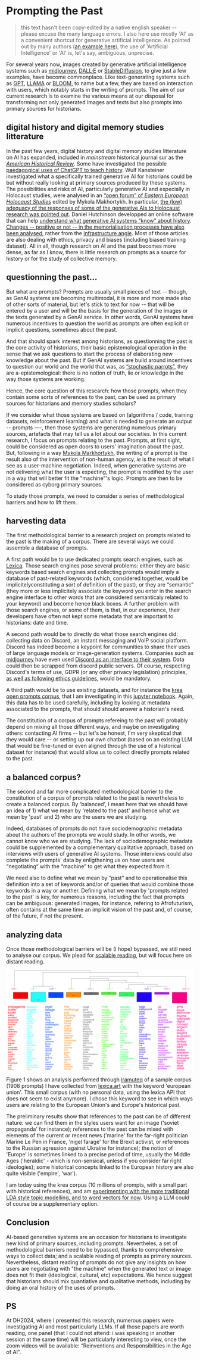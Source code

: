 # Prompting the Past

> this text hasn't been copy-edited by a native english speaker -- please excuse the many language errors. I also here use mostly 'AI' as a convenient shortcut for generative artificial intelligence. As pointed out by many authors ([an example here](https://academic-oup-com.proxy.bnl.lu/ahr/article-abstract/128/3/1354/7282256)), the use of 'Artificial Intelligence' or 'AI' is, let's say, ambiguous, unprecise. 

For several years now, images created by generative artificial intelligence systems such as [midjourney](https://www.midjourney.com/home?callbackUrl=%2Fexplore), [DALL·E](https://openai.com/dall-e-2) or [StableDiffusion](https://stability.ai), to give just a few examples, have become commonplace. Like text-generating systems such as [GPT](https://openai.com/gpt-4), [LLAMA](https://ai.meta.com/llama/) or [BLOOM](https://huggingface.co/bigscience/bloom), to name but a few, they are based on interaction with users, which notably starts in the writing of prompts. The aim of our current research is to examine the various means at our disposal for transforming not only generated images and texts but also prompts into primary sources for historians.

## digital history and digital memory studies litterature

In the past few years, digital history and digital memory studies litterature on AI has expanded, included in *mainstream* historical journal sur as the [*American Historical Review*](https://academic.oup.com/ahr/article-abstract/128/3/1345/7282240). Some have investigated the possible [paedagogical uses of ChatGPT to teach history](http://arxiv.org/abs/2310.10808). Wulf Kansteiner investigated what a specifically trained generative AI for historians could be but without really looking at primary sources produced by these systems. The possibilities and risks of AI, particularly generative AI and especially in Holocaust studies, were analysed in an [“open forum” of *Eastern European Holocaust Studies*](https://www.degruyter.com/document/doi/10.1515/eehs-2023-0053/html) edited by Mykola Makhortykh. In particular, [the (low) adequacy of the responses of some of the generative AIs to Holocaust research was pointed out](https://www.degruyter.com/document/doi/10.1515/eehs-2023-0054/html). Daniel Hutchinson developped an online software that can help [understand what generative AI systems “know” about history](https://dr-hutchinson-what-do-ais-know-about-history-app-i3l5jo.streamlit.app/). [Changes -- positive or not -- in the memorialisation processes have also been analysed](https://link.springer.com/article/10.1007/s44163-023-00072-6), rather from the [infrastructure angle](https://journals.sagepub.com/doi/10.1177/17506980231202849?icid=int.sj-full-text.citing-articles.1). Most of those articles are also dealing with ethics, privacy and biases (including biased training dataset). All in all, though research on AI and the past becomes more dense, as far as I know, there is little research on prompts as a source for history or for the study of collective memory.

## questionning the past...

But what are prompts? Prompts are usually small pieces of text -- though, as GenAI systems are becoming multimodal, it is more and more made also of other sorts of material, but let's stick to text for now -- that will be entered by a user and will be the basis for the generation of the images or the texts generated by a GenAI service. In other words, GenAI systems have numerous incentives to question the world as prompts are often explicit or implicit questions, sometimes about the past.

And that should spark interest among historians, as questionning the past is the core activity of historians, their basic epistemological operation in the sense that we ask questions to start the process of elaborating new knowledge about the past. But if GenAI systems are build around incentives to question our world and the world that was, as [“stochastic parrots”](https://dl.acm.org/doi/10.1145/3442188.3445922), they are a-epistemological: there is no notion of truth, lie or knowledge in the way those systems are working.

Hence, the core question of this research: how those prompts, when they contain some sorts of references to the past, can be used as primary sources for historians and memory studies scholars? 

If we consider what those systems are based on (algorithms / code, training datasets, reinforcement learning) and what is needed to generate an output -- prompts —-, then those systems are generating numerous primary sources, artefacts that may tell us a lot about our societies. In this current research, I focus on prompts relating to the past. Prompts, at first sight, could be considered as open doors to users' imagination about the past. But, following in a way [Mykola Markhortykh](https://journals.sagepub.com/doi/full/10.1177/17506980231202849), the writing of a prompt is the result also of the intervention of non-human agency, *ie* is the result of what I see as a user-machine negotiation. Indeed, when generative systems are not delivering what the user is expecting, the prompt is modified by the user in a way that will better fit the "machine"'s logic. Prompts are then to be considered as cyborg primary sources.

To study those prompts, we need to consider a series of methodological barriers and how to lift them.

## harvesting data

The first methodological barrier to a research project on prompts related to the past is the making of a corpus. There are several ways we could assemble a database of prompts.

A first path would be to use dedicated prompts search engines, such as [Lexica](https://lexica.art/). Those search engines pose several problems: either they are basic keywords based search engines and collecting prompts would imply a database of past-related keywords (which, considered together, would be implicitelyconstituting a sort of definition of the past), or they are “semantic” (they more or less implicitely associate the keyword you enter in the search engine interface to other words that are considered semanticaly related to your keyword) and become hence black boxes. A further problem with those search engines, or some of them, is that, in our experience, their developers have often not kept some metadata that are important to historians: date and time.

A second path would be to directly do what those search engines did: collecting data on Discord, an instant messaging and VoIP social platform. Discord has indeed become a keypoint for communities to share their uses of large language models or image-generation systems. Companies such as [midjourney](https://www.midjourney.com/home?callbackUrl=%2Fexplore) have even used [Discord as an interface to their system](https://docs.midjourney.com/docs/midjourney-discord). Data could then be scrapped from discord public servers. Of course, respecting Discord's terms of use, GDPR (or any other privacy legislation) principles, [as well as following ethics guidelines](https://aoir.org/reports/ethics3.pdf), would be mandatory.

A third path would be to use existing datasets, and for instance the [krea open prompts corpus](https://github.com/krea-ai/open-prompts), that I am investigating in this [jupyter notebook](https://github.com/inactinique/DH2024_prompting_the_past/blob/main/prompting_the_past.ipynb). Again, this data has to be used carefully, including by looking at metadata associated to the prompts, that should should answer a historian's need.

The constitution of a corpus of prompts refereing to the past will probably depend on mixing all those different ways, and maybe on investigating others: contacting AI firms -- but let's be honest, I'm very skeptical that they would care -- or setting up our own chatbot (based on an existing LLM that would be fine-tuned or even aligned through the use of a historical dataset for instance) that would allow us to collect directly prompts related to the past.

## a balanced corpus?

The second and far more complicated methodological barrier to the constitution of a corpus of prompts related to the past is nevertheless to create a balanced corpus. By 'balanced', I mean here that we should have an idea of 1\) what we mean by 'related to the past' and hence what we mean by 'past' and 2\) who are the users we are studying.

Indeed, databases of prompts do not have sociodemographic metadata about the authors of the prompts we would study. In other words, we cannot know who we are studying. The lack of sociodemographic metadata could be supplemented by a complementary qualitative approach, based on interviews with users of generative AI systems. Those interviews could also complete the prompts' data by enligthening us on how users are “negotiating“ with the “machine” to get what they expected from it.

We need also to define what we mean by ”past” and to operationalise this definition into a set of keywords and/or of queries that would combine those keywords in a way or another. Defining what we mean by 'prompts related to the past' is key, for numerous reasons, including the fact that prompts can be ambiguous: generated images, for instance, refering to Afrofuturism, often contains at the same time an implicit vision of the past and, of course, of the future, if not the present.

## analyzing data

Once those methodological barriers will be (I hope) bypassed, we still need to analyse our corpus. We plead for [scalable reading](https://journalofdigitalhistory.org/en/article/jXupS3QAeNgb), but will focus here on distant reading.

![Figure 1](../../prez/img/06_dendro.png)

Figure 1 shows an analysis performed through [iramuteq](http://iramuteq.org) of a sample corpus (1908 prompts) I have collected from [lexica.art](https://lexica.art) with the keyword 'european union'. This small corpus (with no personal data, using the lexica API that does not seem to exist anymore).  I chose this keyword to see in which ways users are relating to the European Union's and Europe's historical past.

The preliminary results show that references to the past can be of different nature: we can find them in the styles users want for an image ('soviet propaganda' for instance); references to the past can be mixed with elements of the current or recent news ('marine' for the far-right politician Marine Le Pen in France, 'nigel farage' for the Brexit activist, or references to the Russian agression against Ukraine for instance); the notion of 'Europe' is sometimes linked to a precise period of time, usually the Middle Ages ('heraldic' - which is non-sensical, unless if you consider far right ideologies); some historical concepts linked to the European history are also quite visible ('empire', 'war').

I am today using the krea corpus (10 millions of prompts, with a small part with historical references), and am [experimenting with the more traditional LDA style topic modelling, and to word vectors for now](https://github.com/inactinique/DH2024_prompting_the_past/blob/main/prompting_the_past.ipynb). Using a LLM could of course be a supplementary option. 

## Conclusion

AI-based generative systems are an occasion for historians to investigate new kind of primary sources, including prompts. Nevertheles, a set of methodological barriers need to be bypassed, thanks to comprehensive ways to collect data; and a scalable reading of prompts as primary sources. Nevertheless, distant reading of prompts do not give any insights on how users are negotiating with "the machine" when the generated text or image does not fit their (ideological, cultural, etc) expectations. We hence suggest that historians should mix quantiative and qualitative methods, including by doing an oral history of the uses of prompts.

## PS

At DH2024, where I presented this research, numerous papers were investigating AI and most particularly LLMs. If all those papers are worth reading, one panel (that I could not attend: i was speaking in another session at the same time) will be particularly interesting to view, once the zoom videos will be available: “Reinventions and Responsibilities in the Age of AI”.